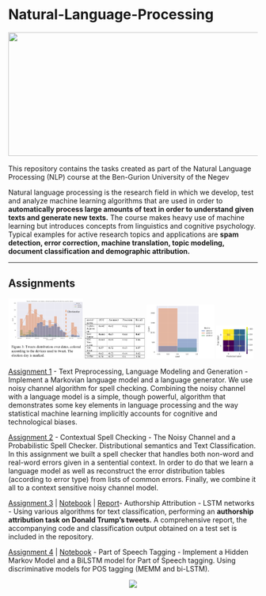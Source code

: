 # Natural-Language-Processing

<p align="center">
<img src="https://www.cxtoday.com/wp-content/uploads/2021/06/Natural-Language-Processing-1.png"  width="580" height="250">
</p>

This repository contains the tasks created as part of the Natural Language Processing (NLP) course at the Ben-Gurion University of the Negev

Natural language processing is the research field in which we develop, test and analyze machine learning algorithms that are used in order to **automatically process large amounts of text in order to understand given texts and generate new texts.** The course makes heavy use of machine learning but introduces concepts from linguistics and cognitive psychology. Typical examples for active research topics and applications are **spam detection, error correction, machine translation, topic modeling, document classification and demographic attribution.**

---
## Assignments
<p float="left">
  <img src="Media/ass3_1.png" width=30% />
  <img src="Media/ass3_9.png" width=24% />
  <img src="Media/ass3_3.png" width=27% /> 
  <img src="Media/ass3_2.png" width=15% />
</p>

[Assignment 1](Assignments\Assignment1\ex1.py) - Text Preprocessing, Language Modeling and Generation - Implement a Markovian language model and a language generator. We use noisy channel algorithm for spell checking. Combining the noisy channel with a language model is a simple, though powerful, algorithm that demonstrates some key elements in language processing and the way statistical machine learning implicitly accounts for cognitive and technological biases. 

[Assignment 2](Assignments\Assignment2\ex2.py) - Contextual Spell Checking - The Noisy Channel and a Probabilistic Spell Checker. Distributional semantics and Text Classification.  In this assignment we built a spell checker that handles both non-word and real-word errors given in a sentential context. In order to do that we learn a language model as well as reconstruct the error distribution tables (according to error type) from lists of common errors. Finally, we combine it all to a context sensitive noisy channel model.

[Assignment 3](Assignments\Assignment3\ex3.py) | [Notebook](Assignments\Assignment3\NLP_ass3.ipynb) | [Report](Assignments\Assignment3\report.pdf)- Authorship Attribution - LSTM networks - Using various algorithms for text classification, performing an **authorship attribution task on Donald Trump’s tweets.** A comprehensive report, the accompanying code and classification output obtained on a test set is included in the repository. 

[Assignment 4](Assignments\Assignment4\tagger.py) | [Notebook](Assignments\Assignment3\NLP_ass4.ipynb) - Part of Speech Tagging - Implement a Hidden Markov Model and a BiLSTM model for Part of Speech tagging. Using discriminative models for POS tagging (MEMM and bi-LSTM). 


<p align="center">
<img src="https://in.bgu.ac.il/marketing/DocLib/Pages/graphics/heb-en-arabic-logo-small.png">
</p>
